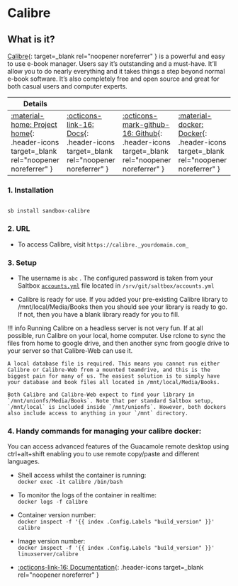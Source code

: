# Calibre

## What is it?

[Calibre](https://calibre-ebook.com/){: target=_blank rel="noopener noreferrer" } is a powerful and easy to use e-book manager. Users say it’s outstanding and a must-have. It’ll allow you to do nearly everything and it takes things a step beyond normal e-book software. It’s also completely free and open source and great for both casual users and computer experts.

| Details     |             |             |             |
|-------------|-------------|-------------|-------------|
| [:material-home: Project home](https://calibre-ebook.com/){: .header-icons target=_blank rel="noopener noreferrer" } | [:octicons-link-16: Docs](https://manual.calibre-ebook.com/){: .header-icons target=_blank rel="noopener noreferrer" } | [:octicons-mark-github-16: Github](GITHUBLINK){: .header-icons target=_blank rel="noopener noreferrer" } | [:material-docker: Docker](https://registry.hub.docker.com/r/linuxserver/calibre){: .header-icons target=_blank rel="noopener noreferrer" }|

### 1. Installation

``` shell

sb install sandbox-calibre

```

### 2. URL

- To access Calibre, visit `https://calibre._yourdomain.com_`

### 3. Setup

- The username is `abc` . The configured password is taken from your Saltbox [`accounts.yml`](../../../saltbox/install/install/#configuration) file located in `/srv/git/saltbox/accounts.yml`

- Calibre is ready for use. If you added your pre-existing Calibre library to /mnt/local/Media/Books then you should see your library is ready to go. If not, then you have a blank library ready for you to fill.

!!! info
    Running Calibre on a headless server is not very fun. If at all possible, run Calibre on your local, home computer. Use rclone to sync the files from home to google drive, and then another sync from google drive to your server so that Calibre-Web can use it.

    A local database file is required. This means you cannot run either Calibre or Calibre-Web from a mounted teamdrive, and this is the biggest pain for many of us. The easiest solution is to simply have your database and book files all located in /mnt/local/Media/Books.

    Both Calibre and Calibre-Web expect to find your library in `/mnt/unionfs/Media/Books`. Note that per standard Saltbox setup, `/mnt/local` is included inside `/mnt/unionfs`. However, both dockers also include access to anything in your `/mnt` directory.

### 4. Handy commands for managing your calibre docker:

You can access advanced features of the Guacamole remote desktop using ctrl+alt+shift enabling you to use remote copy/paste and different languages.

- Shell access whilst the container is running: <br />
  `docker exec -it calibre /bin/bash`

- To monitor the logs of the container in realtime: <br />
  `docker logs -f calibre`

- Container version number: <br />
  `docker inspect -f '{{ index .Config.Labels "build_version" }}' calibre`

- Image version number: <br />
  `docker inspect -f '{{ index .Config.Labels "build_version" }}' linuxserver/calibre`

- [:octicons-link-16: Documentation](https://manual.calibre-ebook.com/){: .header-icons target=_blank rel="noopener noreferrer" }
